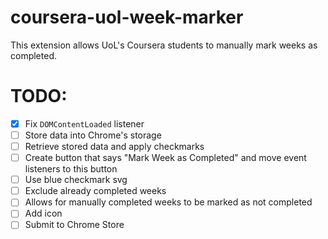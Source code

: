 # coursera-uol-week-marker
This extension allows UoL's Coursera students to manually mark weeks as completed.

# TODO:
- [x] Fix `DOMContentLoaded` listener
- [ ] Store data into Chrome's storage
- [ ] Retrieve stored data and apply checkmarks
- [ ] Create button that says "Mark Week as Completed" and move event listeners to this button
- [ ] Use blue checkmark svg
- [ ] Exclude already completed weeks
- [ ] Allows for manually completed weeks to be marked as not completed
- [ ] Add icon
- [ ] Submit to Chrome Store
